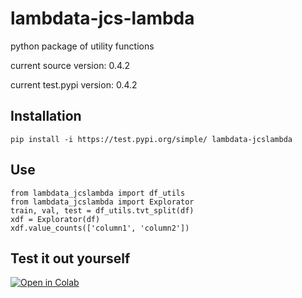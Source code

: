 # lambdata-jcs-lambda
 python package of utility functions

 current source version: 0.4.2
 
 current test.pypi version: 0.4.2

## Installation

    pip install -i https://test.pypi.org/simple/ lambdata-jcslambda

## Use

    from lambdata_jcslambda import df_utils
    from lambdata_jcslambda import Explorator
    train, val, test = df_utils.tvt_split(df)
    xdf = Explorator(df)
    xdf.value_counts(['column1', 'column2'])

## Test it out yourself
[![Open in Colab](https://colab.research.google.com/assets/colab-badge.svg)](https://colab.research.google.com/github/jcs-lambda/lambdata-jcs-lambda/blob/master/notebooks/lambdata_testbed.ipynb 'Test Notebook on Colab')
